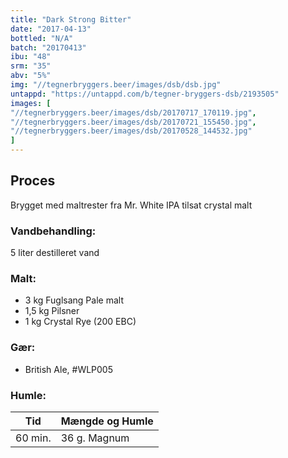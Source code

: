```yaml
---
title: "Dark Strong Bitter"
date: "2017-04-13"
bottled: "N/A"
batch: "20170413"
ibu: "48"
srm: "35"
abv: "5%"
img: "//tegnerbryggers.beer/images/dsb/dsb.jpg"
untappd: "https://untappd.com/b/tegner-bryggers-dsb/2193505"
images: [
"//tegnerbryggers.beer/images/dsb/20170717_170119.jpg",
"//tegnerbryggers.beer/images/dsb/20170721_155450.jpg",
"//tegnerbryggers.beer/images/dsb/20170528_144532.jpg"
]
---
```


## Proces

Brygget med maltrester fra Mr. White IPA tilsat crystal malt

### Vandbehandling:

5 liter destilleret vand

### Malt:

* 3 kg Fuglsang Pale malt
* 1,5 kg Pilsner
* 1 kg Crystal Rye (200 EBC)

### Gær:

* British Ale, #WLP005

### Humle:

| Tid     | Mængde og Humle |
| ------- | --------------- |
| 60 min. | 36 g. Magnum    |
